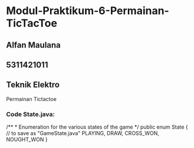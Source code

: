 # Modul-Praktikum-6-Permainan-TicTacToe
## Alfan Maulana
## 5311421011
## Teknik Elektro

Permainan Tictactoe

### Code State.java:
/** * Enumeration for the various states of the game */ public enum
State { // to save as "GameState.java"
PLAYING, DRAW, CROSS_WON, NOUGHT_WON
}
